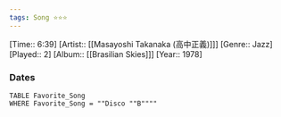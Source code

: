 ```yaml
---
tags: Song ⭐⭐⭐ 
---
```

[Time:: 6:39]
[Artist:: [[Masayoshi Takanaka (高中正義)]]]
[Genre:: Jazz]
[Played:: 2]
[Album:: [[Brasilian Skies]]]
[Year:: 1978]
### Dates
````dataview
TABLE Favorite_Song
WHERE Favorite_Song = ""Disco ""B""""
````